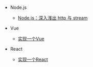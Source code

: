 <!-- docs/_sidebar.md -->

* Node.js

  * [Node.js：深入浅出 http 与 stream](fed/node/http_and_stream)

* Vue

  * [实现一个Vue](fed/vue/index)

* React

  * [实现一个React](fed/react/index)